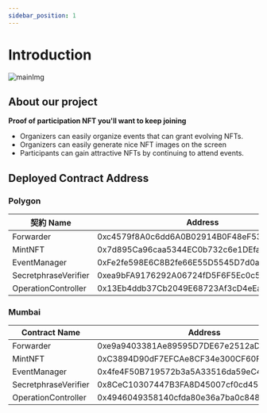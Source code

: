 ```yaml
---
sidebar_position: 1
---
```


# Introduction

![mainImg](https://user-images.githubusercontent.com/35390466/177026194-28ace142-0ba0-4360-8a48-6fd614fed91f.png)

## About our project

**Proof of participation NFT you'll want to keep joining**

- Organizers can easily organize events that can grant evolving NFTs.
- Organizers can easily generate nice NFT images on the screen
- Participants can gain attractive NFTs by continuing to attend events.

## Deployed Contract Address

### Polygon

| 契約 Name        | Address                                    |
| -------------------- | ------------------------------------------ |
| Forwarder            | 0xc4579f8A0c6dd6A0B02914B0F48eF53f4d740980 |
| MintNFT              | 0x7d895Ca96caa5344EC0b732c6e1DEfa560671e14 |
| EventManager         | 0xFe2fe598E6C8B2fe66E55D5545D7d0aE4d52fCA1 |
| SecretphraseVerifier | 0xea9bFA9176292A06724fD5F6F5Ec0c5f9F7AFea3 |
| OperationController  | 0x13Eb4ddb37Cb2049E68723Af3cD4eEa2c50BD451 |

### Mumbai

| Contract Name        | Address                                    |
| -------------------- | ------------------------------------------ |
| Forwarder            | 0xe9a9403381Ae89595D7DE67e2512aDb914F17DA7 |
| MintNFT              | 0xC3894D90dF7EFCAe8CF34e300CF60FF29Db9a868 |
| EventManager         | 0x4fe4F50B719572b3a5A33516da59eC43F51F4A45 |
| SecretphraseVerifier | 0x8CeC10307447B3FA8D45007cf0cd45e9139EFEac |
| OperationController  | 0x4946049358140cfda80e36a7ba0c84871b964e3e |

